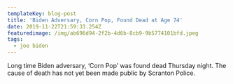 ```yaml
---
templateKey: blog-post
title: 'Biden Adversary, Corn Pop, Found Dead at Age 74'
date: 2019-11-22T21:59:33.254Z
featuredimage: /img/ab696d94-2f2b-4d6b-8cb9-9b5774101bfd.jpeg
tags:
  - joe biden
---
```

Long time Biden adversary, ‘Corn Pop’ was found dead Thursday night. The cause of death has not yet been made public by Scranton Police.
